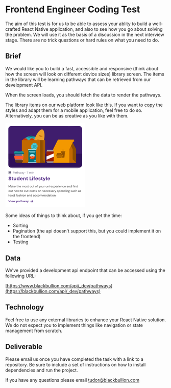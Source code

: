 
# Frontend Engineer Coding Test

The aim of this test is for us to be able to assess your ablity to build a well-crafted React Native application, and also to see how you go about solving the problem. We will use it as the basis of a discussion in the next interview stage. There are no trick questions or hard rules on what you need to do.

## Brief

We would like you to build a fast, accessible and responsive (think about how the screen will look on different device sizes) library screen. The items in the library will be learning pathways that can be retrieved from our development API.

When the screen loads, you should fetch the data to render the pathways.

The library items on our web platform look like this. If you want to copy the styles and adapt them for a mobile application, feel free to do so. Alternatively, you can be as creative as you like with them.

<img src="./img/library_item.png" alt="Pathway tile" width="250" >

Some ideas of things to think about, if you get the time:

- Sorting
- Pagination (the api doesn't support this, but you could implement it on the frontend)
- Testing

## Data

We've provided a development api endpoint that can be accessed using the following URL:

[https://www.blackbullion.com/api/_dev/pathways](https://blackbullion.com/api/_dev/pathways)

## Technology

Feel free to use any external libraries to enhance your React Native solution. We do not expect you to implement things like navigation or state management from scratch.

## Deliverable

Please email us once you have completed the task with a link to a repository. Be sure to include a set of instructions on how to install dependencies and run the project.


If you have any questions please email [tudor@blackbullion.com](mailto:tudor@blackbullion.com)
